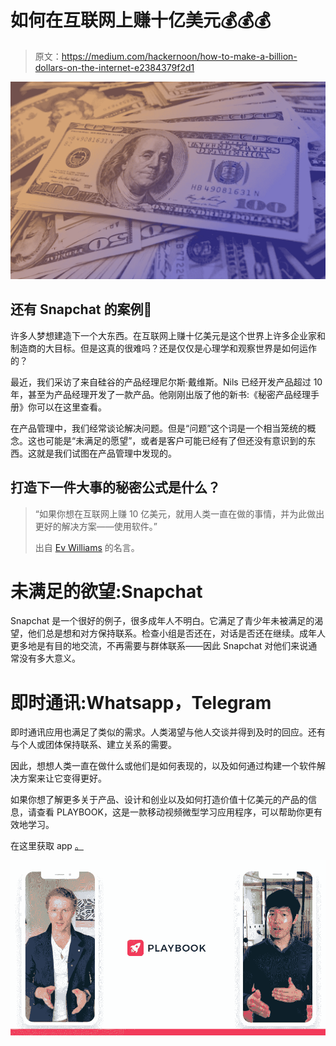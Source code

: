 # 如何在互联网上赚十亿美元💰💰💰

> 原文：<https://medium.com/hackernoon/how-to-make-a-billion-dollars-on-the-internet-e2384379f2d1>

![](img/4f038911f8be27bf7ac1d8c087d3969f.png)

## 还有 Snapchat 的案例👻

许多人梦想建造下一个大东西。在互联网上赚十亿美元是这个世界上许多企业家和制造商的大目标。但是这真的很难吗？还是仅仅是心理学和观察世界是如何运作的？

最近，我们采访了来自硅谷的产品经理尼尔斯·戴维斯。Nils 已经开发产品超过 10 年，甚至为产品经理开发了一款产品。他刚刚出版了他的新书:《秘密产品经理手册》你可以在这里查看。

在产品管理中，我们经常谈论解决问题。但是“问题”这个词是一个相当笼统的概念。这也可能是“未满足的愿望”，或者是客户可能已经有了但还没有意识到的东西。这就是我们试图在产品管理中发现的。

## **打造下一件大事的秘密公式是什么？**

> “如果你想在互联网上赚 10 亿美元，就用人类一直在做的事情，并为此做出更好的解决方案——使用软件。”
> 
> 出自 [Ev Williams](https://www.fastcompany.com/3019327/ev-williams-formula-for-creating-billion-dollar-companies) 的名言。

# 未满足的欲望:Snapchat

Snapchat 是一个很好的例子，很多成年人不明白。它满足了青少年未被满足的渴望，他们总是想和对方保持联系。检查小组是否还在，对话是否还在继续。成年人更多地是有目的地交流，不再需要与群体联系——因此 Snapchat 对他们来说通常没有多大意义。

# 即时通讯:Whatsapp，Telegram

即时通讯应用也满足了类似的需求。人类渴望与他人交谈并得到及时的回应。还有与个人或团体保持联系、建立关系的需要。

因此，想想人类一直在做什么或他们是如何表现的，以及如何通过构建一个软件解决方案来让它变得更好。

如果你想了解更多关于产品、设计和创业以及如何打造价值十亿美元的产品的信息，请查看 PLAYBOOK，这是一款移动视频微型学习应用程序，可以帮助你更有效地学习。

在这里获取 app [。](https://apple.co/2Ox7Z9M)

![](img/d5818d6b09377eeb4d1305f3b7ba638e.png)